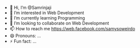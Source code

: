- 👋 Hi, I’m @Samrinjaji
- 👀 I’m interested in Web Development
- 🌱 I’m currently learning Programming
- 💞️ I’m looking to collaborate on Web Development
- 📫 How to reach me https://web.facebook.com/samysoweirdo
- 😄 Pronouns: ...
- ⚡ Fun fact: ...

<!---
Samrinjaji/Samrinjaji is a ✨ special ✨ repository because its `README.md` (this file) appears on your GitHub profile.
You can click the Preview link to take a look at your changes.
--->
